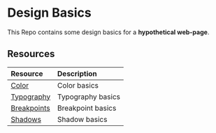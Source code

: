 # Design Basics

This Repo contains some design basics for a **hypothetical web-page**.

## Resources

| Resource                        | Description       |
| :------------------------------ | :---------------- |
| [Color](./Colors.md)            | Color basics      |
| [Typography](./Typographies.md) | Typography basics |
| [Breakpoints](./Breakpoints.md) | Breakpoint basics |
| [Shadows](./Shadows.md)         | Shadow basics     |
